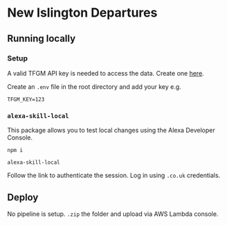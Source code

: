 # New Islington Departures

## Running locally

### Setup

A valid TFGM API key is needed to access the data. Create one [here](https://developer.tfgm.com/).

Create an `.env` file in the root directory and add your key e.g.

`TFGM_KEY=123`

### `alexa-skill-local`

This package allows you to test local changes using the Alexa Developer Console.

`npm i`

`alexa-skill-local`

Follow the link to authenticate the session. Log in using `.co.uk` credentials.

## Deploy

No pipeline is setup. `.zip` the folder and upload via AWS Lambda console.